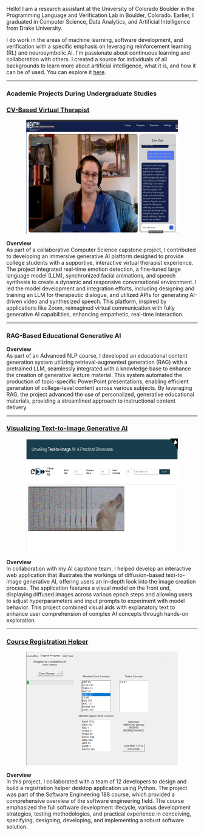 Hello! I am a research assistant at the University of Colorado Boulder in the Programming Language and Verification Lab in Boulder, Colorado. Earlier, I graduated in Computer Science, Data Analytics, and Artificial Intelligence from Drake University.

I do work in the areas of machine learning, software development, and verification with a specific emphasis on leveraging reinforcement learning (RL) and neurosymbolic AI. I'm passionate about continuous learning and collaboration with others. I created a source for individuals of all backgrounds to learn more about artificial intelligence, what it is, and how it can be of used. You can explore it [here](https://conradernst.github.io/IntroAI.github.io/).

---

### Academic Projects During Undergraduate Studies

### [CV-Based Virtual Therapist](https://github.com/ConradErnst/CS_191_Capstone)

<div align="center">
<img src="/images/Cover.jpeg" alt="Poster" width="400" height="300">
</div>

**Overview**  
As part of a collaborative Computer Science capstone project, I contributed to developing an immersive generative AI platform designed to provide college students with a supportive, interactive virtual therapist experience. The project integrated real-time emotion detection, a fine-tuned large language model (LLM), synchronized facial animations, and speech synthesis to create a dynamic and responsive conversational environment. I led the model development and integration efforts, including designing and training an LLM for therapeutic dialogue, and utilized APIs for generating AI-driven video and synthesized speech. This platform, inspired by applications like Zoom, reimagined virtual communication with fully generative AI capabilities, enhancing empathetic, real-time interaction.

---

### RAG-Based Educational Generative AI

**Overview**  
As part of an Advanced NLP course, I developed an educational content generation system utilizing retrieval-augmented generation (RAG) with a pretrained LLM, seamlessly integrated with a knowledge base to enhance the creation of generative lecture material. This system automated the production of topic-specific PowerPoint presentations, enabling efficient generation of college-level content across various subjects. By leveraging RAG, the project advanced the use of personalized, generative educational materials, providing a streamlined approach to instructional content delivery.

---

### [Visualizing Text-to-Image Generative AI](https://www.articulatevisions.net/)

<div align="center">
<img src="/images/visual.jpeg" alt="Screenshot of website" width="400" height="300">
</div>

**Overview**  
In collaboration with my AI capstone team, I helped develop an interactive web application that illustrates the workings of diffusion-based text-to-image generative AI, offering users an in-depth look into the image creation process. The application features a visual model on the front end, displaying diffused images across various epoch steps and allowing users to adjust hyperparameters and input prompts to experiment with model behavior. This project combined visual aids with explanatory text to enhance user comprehension of complex AI concepts through hands-on exploration.

---

### [Course Registration Helper](https://gitlab.com/cs188_f22/cs_register)

<div align="center">
<img src="/images/SE188.jpeg" alt="Screenshot of Website" width="400" height="300">
</div>

**Overview**  
In this project, I collaborated with a team of 12 developers to design and build a registration helper desktop application using Python. The project was part of the Software Engineering 188 course, which provided a comprehensive overview of the software engineering field. The course emphasized the full software development lifecycle, various development strategies, testing methodologies, and practical experience in conceiving, specifying, designing, developing, and implementing a robust software solution.
